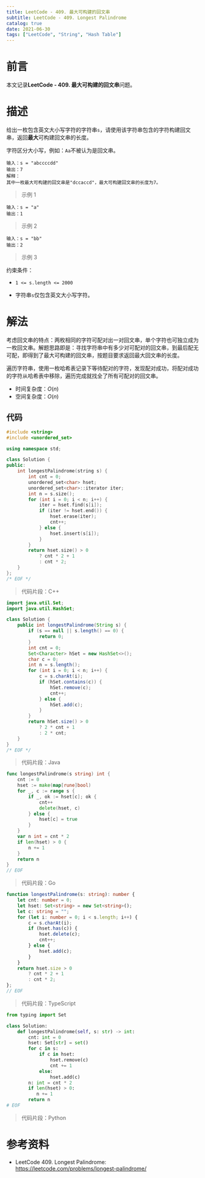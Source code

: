 ```yaml
---
title: LeetCode - 409. 最大可构建的回文串
subtitle: LeetCode - 409. Longest Palindrome
catalog: true
date: 2021-06-30
tags: ["LeetCode", "String", "Hash Table"]
---
```


# 前言

本文记录**LeetCode - 409. 最大可构建的回文串**问题。

# 描述

给出一枚包含英文大小写字符的字符串`s`，请使用该字符串包含的字符构建回文串，返回**最大**可构建回文串的长度。

字符区分大小写，例如：`Aa`不被认为是回文串。

```plain
输入：s = "abccccdd"
输出：7
解释：
其中一枚最大可构建的回文串是"dccaccd"，最大可构建回文串的长度为7。
```
> 示例 1

```plain
输入：s = "a"
输出：1
```
> 示例 2

```plain
输入：s = "bb"
输出：2
```
> 示例 3

约束条件：

- `1 <= s.length <= 2000`

- 字符串`s`仅包含英文大小写字符。

# 解法

考虑回文串的特点：两枚相同的字符可配对出一对回文串，单个字符也可独立成为一枚回文串。解题思路即是：寻找字符串中有多少对可配对的回文串，到最后配无可配，即得到了最大可构建的回文串，按题目要求返回最大回文串的长度。

遍历字符串，使用一枚哈希表记录下等待配对的字符，发现配对成功，将配对成功的字符从哈希表中移除，遍历完成就找全了所有可配对的回文串。

- 时间复杂度：$O(n)$
- 空间复杂度：$O(n)$

## 代码

```cpp
#include <string>
#include <unordered_set>

using namespace std;

class Solution {
public:
    int longestPalindrome(string s) {
        int cnt = 0;
        unordered_set<char> hset;
        unordered_set<char>::iterator iter;
        int n = s.size();
        for (int i = 0; i < n; i++) {
            iter = hset.find(s[i]);
            if (iter != hset.end()) {
                hset.erase(iter);
                cnt++;
            } else {
                hset.insert(s[i]);
            }
        }
        return hset.size() > 0
            ? cnt * 2 + 1
            : cnt * 2;
    }
};
/* EOF */
```
> 代码片段：C++

```java
import java.util.Set;
import java.util.HashSet;

class Solution {
    public int longestPalindrome(String s) {
        if (s == null || s.length() == 0) {
            return 0;
        }
        int cnt = 0;
        Set<Character> hSet = new HashSet<>();
        char c = 0;
        int n = s.length();
        for (int i = 0; i < n; i++) {
            c = s.charAt(i);
            if (hSet.contains(c)) {
                hSet.remove(c);
                cnt++;
            } else {
                hSet.add(c);
            }
        }
        return hSet.size() > 0
            ? 2 * cnt + 1
            : 2 * cnt;
    }
}
/* EOF */
```
> 代码片段：Java

```go
func longestPalindrome(s string) int {
    cnt := 0
    hset := make(map[rune]bool)
    for _, c := range s {
        if _, ok := hset[c]; ok {
            cnt++
            delete(hset, c)
        } else {
            hset[c] = true
        }
    }
    var n int = cnt * 2
    if len(hset) > 0 {
        n += 1
    }
    return n
}
// EOF
```
> 代码片段：Go

```typescript
function longestPalindrome(s: string): number {
    let cnt: number = 0;
    let hset: Set<string> = new Set<string>();
    let c: string = "";
    for (let i: number = 0; i < s.length; i++) {
        c = s.charAt(i);
        if (hset.has(c)) {
            hset.delete(c);
            cnt++;
        } else {
            hset.add(c);
        }
    }
    return hset.size > 0
        ? cnt * 2 + 1
        : cnt * 2;
};
// EOF
```
> 代码片段：TypeScript

```python
from typing import Set

class Solution:
    def longestPalindrome(self, s: str) -> int:
        cnt: int = 0
        hset: Set[str] = set()
        for c in s:
            if c in hset:
                hset.remove(c)
                cnt += 1
            else:
                hset.add(c)
        n: int = cnt * 2
        if len(hset) > 0:
           n += 1
        return n
# EOF
```
> 代码片段：Python

# 参考资料

- LeetCode 409. Longest Palindrome: https://leetcode.com/problems/longest-palindrome/

<!-- EOF -->

